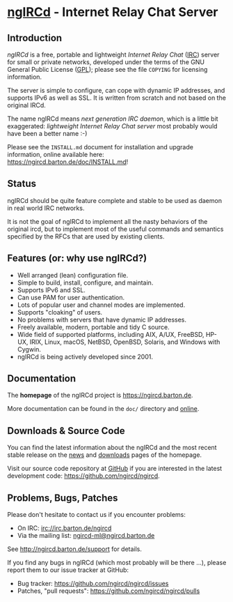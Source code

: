 # [ngIRCd](https://ngircd.barton.de) - Internet Relay Chat Server

## Introduction

*ngIRCd* is a free, portable and lightweight *Internet Relay Chat* ([IRC])
server for small or private networks, developed under the terms of the GNU
General Public License ([GPL]); please see the file `COPYING` for licensing
information.

The server is simple to configure, can cope with dynamic IP addresses, and
supports IPv6 as well as SSL. It is written from scratch and not based on the
original IRCd.

The name ngIRCd means *next generation IRC daemon*, which is a little bit
exaggerated: *lightweight Internet Relay Chat server* most probably would have
been a better name :-)

Please see the `INSTALL.md` document for installation and upgrade information,
online available here: <https://ngircd.barton.de/doc/INSTALL.md>!

## Status

ngIRCd should be quite feature complete and stable to be used as daemon in
real world IRC networks.

It is not the goal of ngIRCd to implement all the nasty behaviors of the
original ircd, but to implement most of the useful commands and semantics
specified by the RFCs that are used by existing clients.

## Features (or: why use ngIRCd?)

- Well arranged (lean) configuration file.
- Simple to build, install, configure, and maintain.
- Supports IPv6 and SSL.
- Can use PAM for user authentication.
- Lots of popular user and channel modes are implemented.
- Supports "cloaking" of users.
- No problems with servers that have dynamic IP addresses.
- Freely available, modern, portable and tidy C source.
- Wide field of supported platforms, including AIX, A/UX, FreeBSD, HP-UX,
  IRIX, Linux, macOS, NetBSD, OpenBSD, Solaris, and Windows with Cygwin.
- ngIRCd is being actively developed since 2001.

## Documentation

The **homepage** of the ngIRCd project is <https://ngircd.barton.de>.

More documentation can be found in the `doc/` directory and
[online](https://ngircd.barton.de/documentation).

## Downloads & Source Code

You can find the latest information about the ngIRCd and the most recent
stable release on the [news](https://ngircd.barton.de/news) and
[downloads](https://ngircd.barton.de/download) pages of the homepage.

Visit our source code repository at [GitHub](https://github.com) if you are
interested in the latest development code: <https://github.com/ngircd/ngircd>.

## Problems, Bugs, Patches

Please don't hesitate to contact us if you encounter problems:

- On IRC: <irc://irc.barton.de/ngircd>
- Via the mailing list: <ngircd-ml@ngircd.barton.de>

See <http://ngircd.barton.de/support> for details.

If you find any bugs in ngIRCd (which most probably will be there ...), please
report them to our issue tracker at GitHub:

- Bug tracker: <https://github.com/ngircd/ngircd/issues>
- Patches, "pull requests": <https://github.com/ngircd/ngircd/pulls>

[IRC]: https://wikipedia.org/wiki/Internet_Relay_Chat
[GPL]: https://wikipedia.org/wiki/GNU_General_Public_License
